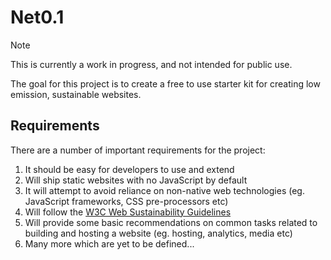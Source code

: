 # Net0.1

> [!NOTE]
> This is currently a work in progress, and not intended for public use.

The goal for this project is to create a free to use starter kit for creating low emission, sustainable websites.

## Requirements

There are a number of important requirements for the project:

1. It should be easy for developers to use and extend
2. Will ship static websites with no JavaScript by default
3. It will attempt to avoid reliance on non-native web technologies (eg. JavaScript frameworks, CSS pre-processors etc)
4. Will follow the [W3C Web Sustainability Guidelines](https://w3c.github.io/sustyweb/)
5. Will provide some basic recommendations on common tasks related to building and hosting a website (eg. hosting, analytics, media etc)
6. Many more which are yet to be defined...
